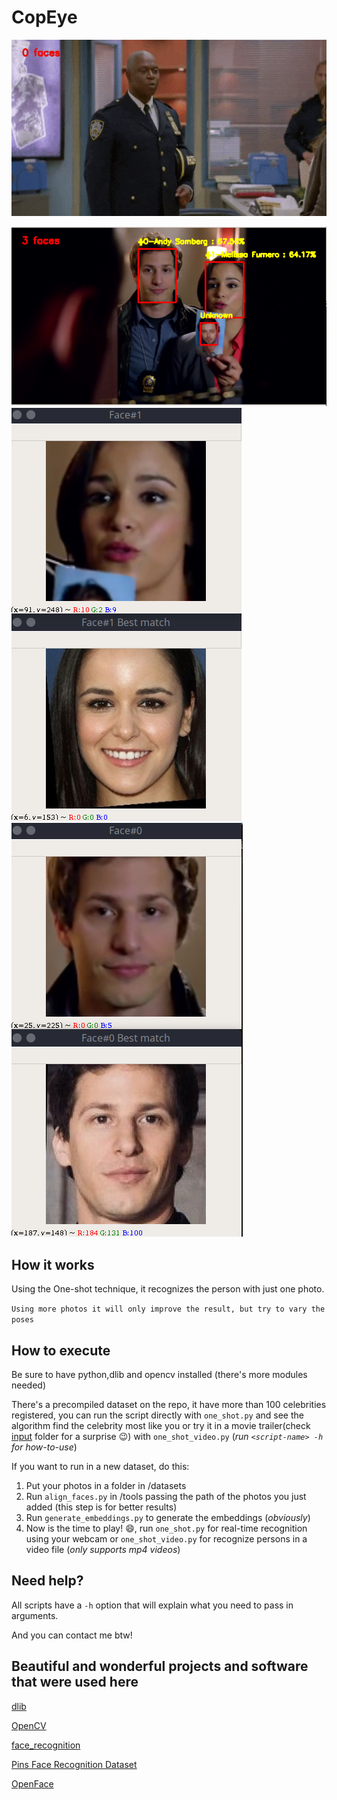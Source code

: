 # CopEye

![alt](https://github.com/iaglourenco/CopEye/blob/develop/examples/videogif.gif?raw=true)

![alt](https://github.com/iaglourenco/CopEye/blob/develop/examples/recog.png?raw=true)
![alt](https://github.com/iaglourenco/CopEye/blob/develop/examples/compare1.png?raw=true)
![alt](https://github.com/iaglourenco/CopEye/blob/develop/examples/compare2.png?raw=true)

## How it works

Using the One-shot technique, it recognizes the person with just one photo.

```Using more photos it will only improve the result, but try to vary the poses```

## How to execute

Be sure to have python,dlib and opencv installed (there's more modules needed)

There's a precompiled dataset on the repo, it have more than 100 celebrities registered, you can run the script directly with `one_shot.py` and see the algorithm find the celebrity most like you or try it in a movie trailer(check [input](https://github.com/iaglourenco/CopEye/tree/master/input) folder for a surprise :wink:) with `one_shot_video.py` (*run `<script-name> -h` for how-to-use*)

If you want to run in a new dataset, do this:

1. Put your photos in a folder in /datasets
2. Run `align_faces.py` in /tools passing the path of the photos you just added (this step is for better results)
3. Run `generate_embeddings.py` to generate the embeddings (*obviously*)
4. Now is the time to play! :smile:, run `one_shot.py` for real-time recognition using your webcam or `one_shot_video.py` for recognize persons in a video file (*only supports mp4 videos*)

## Need help?
All scripts have a `-h` option that will explain what you need to pass in arguments.

And you can contact me btw!

## Beautiful and wonderful projects and software that were used here  

[dlib](http://dlib.net/)

[OpenCV](https://opencv.org/)

[face_recognition](https://github.com/ageitgey/face_recognition)

[Pins Face Recognition Dataset](https://www.kaggle.com/hereisburak/pins-face-recognition/data)

[OpenFace](https://cmusatyalab.github.io/openface/)
